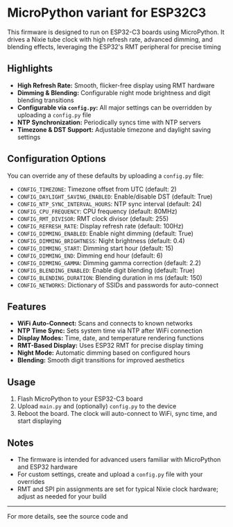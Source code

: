 # MicroPython variant for ESP32C3

This firmware is designed to run on ESP32-C3 boards using MicroPython. It drives a Nixie tube clock with high refresh rate, advanced dimming, and blending effects, leveraging the ESP32's RMT peripheral for precise timing

## Highlights

- **High Refresh Rate:** Smooth, flicker-free display using RMT hardware
- **Dimming & Blending:** Configurable night mode brightness and digit blending transitions
- **Configurable via `config.py`:** All major settings can be overridden by uploading a `config.py` file
- **NTP Synchronization:** Periodically syncs time with NTP servers
- **Timezone & DST Support:** Adjustable timezone and daylight saving settings

## Configuration Options

You can override any of these defaults by uploading a `config.py` file:

- `CONFIG_TIMEZONE`: Timezone offset from UTC (default: 2)
- `CONFIG_DAYLIGHT_SAVING_ENABLED`: Enable/disable DST (default: True)
- `CONFIG_NTP_SYNC_INTERVAL_HOURS`: NTP sync interval (default: 24)
- `CONFIG_CPU_FREQUENCY`: CPU frequency (default: 80MHz)
- `CONFIG_RMT_DIVISOR`: RMT clock divisor (default: 255)
- `CONFIG_REFRESH_RATE`: Display refresh rate (default: 100Hz)
- `CONFIG_DIMMING_ENABLED`: Enable night dimming (default: True)
- `CONFIG_DIMMING_BRIGHTNESS`: Night brightness (default: 0.4)
- `CONFIG_DIMMING_START`: Dimming start hour (default: 15)
- `CONFIG_DIMMING_END`: Dimming end hour (default: 6)
- `CONFIG_DIMMING_GAMMA`: Dimming gamma correction (default: 2.2)
- `CONFIG_BLENDING_ENABLED`: Enable digit blending (default: True)
- `CONFIG_BLENDING_DURATION`: Blending duration in ms (default: 150)
- `CONFIG_NETWORKS`: Dictionary of SSIDs and passwords for auto-connect

## Features

- **WiFi Auto-Connect:** Scans and connects to known networks
- **NTP Time Sync:** Sets system time via NTP after WiFi connection
- **Display Modes:** Time, date, and temperature rendering functions
- **RMT-Based Display:** Uses ESP32 RMT for precise display timing
- **Night Mode:** Automatic dimming based on configured hours
- **Blending:** Smooth digit transitions for improved aesthetics

## Usage

1. Flash MicroPython to your ESP32-C3 board
2. Upload `main.py` and (optionally) `config.py` to the device
3. Reboot the board. The clock will auto-connect to WiFi, sync time, and start displaying

## Notes

- The firmware is intended for advanced users familiar with MicroPython and ESP32 hardware
- For custom settings, create and upload a `config.py` file with your overrides
- RMT and SPI pin assignments are set for typical Nixie clock hardware; adjust as needed for your build

---

For more details, see the source code and
